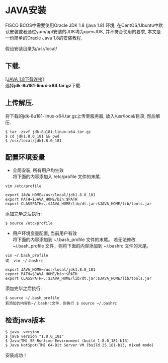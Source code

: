 # JAVA安装
FISCO BCOS中需要使用Oracle JDK 1.8 (java 1.8) 环境, 在CentOS/Ubuntu中默认安装或者通过yum/apt安装的JDK均为openJDK, 并不符合使用的要求, 本文是一份简单的Oracle Java 1.8的安装教程.

假设安装目录为/usr/local/
## 下载.  
[[JAVA 1.8下载连接]](http://www.oracle.com/technetwork/java/javase/downloads/jdk8-downloads-2133151.html)  
选择**jdk-8u181-linux-x64.tar.gz**下载.

##  上传解压.  
将下载的jdk-8u181-linux-x64.tar.gz上传至服务器, 放入/usr/local/目录, 然后解压.
```
$ tar -zxvf jdk-8u181-linux-x64.tar.gz
$ cd jdk1.8.0_181 && pwd
$ /usr/local/jdk1.8.0_181
```

##  配置环境变量 
- 全局安装, 所有用户均生效  
将下面的内容添加入 /etc/profile 文件的末尾. 
```
vim /etc/profile
```
```
export JAVA_HOME=/usr/local/jdk1.8.0_181  
export PATH=$JAVA_HOME/bin:$PATH  
export CLASSPATH=.:$JAVA_HOME/lib/dt.jar:$JAVA_HOME/lib/tools.jar
```
添加完毕之后执行:
```
$ source /etc/profile
```

- 用户环境变量配置, 当前用户有效  
将下面的内容添加到 ~/.bash_profile 文件的末尾。 若无法修改 ~/.bash_profile 文件，则将下面的内容添加到 ~/.bashrc 文件的末尾。
```
vim ~/.bash_profile 
或  vim ~/.bashrc
```
```
export JAVA_HOME=/usr/local/jdk1.8.0_181  
export PATH=$JAVA_HOME/bin:$PATH  
export CLASSPATH=.:$JAVA_HOME/lib/dt.jar:$JAVA_HOME/lib/tools.jar
```
添加完毕之后执行:
```
$ source ~/.bash_profile 
若添加的内容到~/.bashrc文件，则执行 $ source ~/.bashrc 
```

##  检查java版本  
```
$ java -version
$ java version "1.8.0_181"
$ Java(TM) SE Runtime Environment (build 1.8.0_181-b13)
$ Java HotSpot(TM) 64-Bit Server VM (build 25.181-b13, mixed mode)
```
安装成功！
